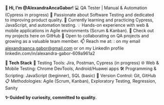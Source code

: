 **👋 Hi, I’m @AlexandraAncaGabor!**
💻 QA Tester | Manual & Automation (Cypress in progress)
👀 Passionate about Software Testing and dedicated to improving product quality.
🌱 Currently learning and practicing Cypress, JavaScript, and automation testing.
💡 Hands-on experience with web & mobile applications in Agile environments (Scrum & Kanban).
📂 Check out my projects here on GitHub
💞️ Open to collaborating on QA projects and growing as a valuable team member.
📫 Reach me at: : on my email alexandraanca.gabor@gmail.com or on my LinkedIn profile linkedin.com/in/alexandra-gabor-609a961a2

**🔧 Tech Stack**
🐞 Testing Tools: Jira, Postman, Cypress (in progress)
🌐 Web & Mobile Testing: Chrome DevTools, Android/Huawei apps
🛠️ Programming & Scripting: JavaScript (beginner), SQL (basic)
🔄 Version Control: Git, GitHub
📋 Methodologies: Agile (Scrum, Kanban), Exploratory Testing, Regression, Sanity

**✨ Guided by curiosity, committed to quality.**

